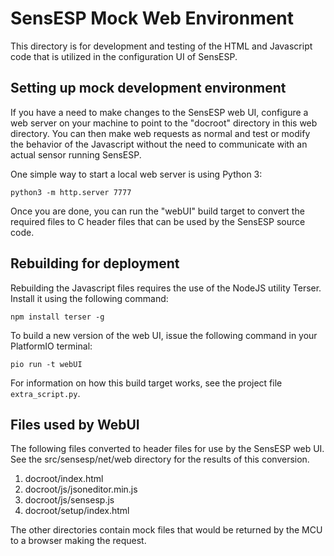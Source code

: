 # SensESP Mock Web Environment

This directory is for development and testing of the HTML and Javascript code that is utilized in the
configuration UI of SensESP.

## Setting up mock development environment

If you have a need to make changes to the SensESP web UI, configure a web server on your machine
to point to the "docroot" directory in this web directory.  You can then make web requests as normal
and test or modify the behavior of the Javascript without the need to communicate with an actual
sensor running SensESP.

One simple way to start a local web server is using Python 3:

    python3 -m http.server 7777

Once you are done, you can run the "webUI" build target to convert the required files to C header files
that can be used by the SensESP source code.

## Rebuilding for deployment

Rebuilding the Javascript files requires the use of the NodeJS utility Terser.  Install it using
the following command:

    npm install terser -g

To build a new version of the web UI, issue the following command in your PlatformIO terminal:

    pio run -t webUI

For information on how this build target works, see the project file `extra_script.py`.

## Files used by WebUI

The following files converted to header files for use by the SensESP web UI.  See the
src/sensesp/net/web directory for the results of this conversion.

1. docroot/index.html
1. docroot/js/jsoneditor.min.js
1. docroot/js/sensesp.js
1. docroot/setup/index.html

The other directories contain mock files that would be returned by the MCU to a browser making the request.
